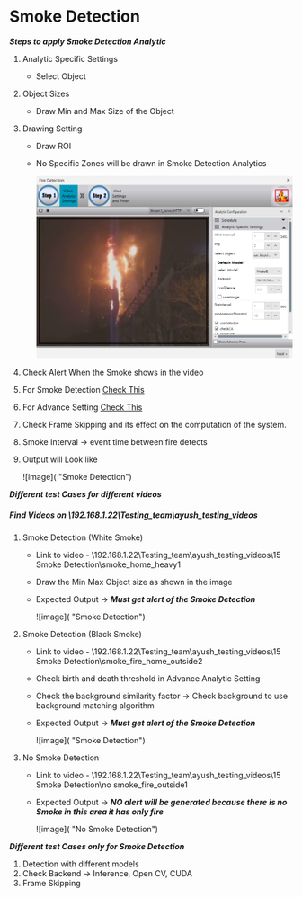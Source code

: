 # **Smoke Detection**
 
***Steps to apply Smoke Detection Analytic***

1. Analytic Specific Settings
   - Select Object
2. Object Sizes
   - Draw Min and Max Size of the Object
3. Drawing Setting
   - Draw ROI
   - No Specific Zones will be drawn in Smoke Detection Analytics

     ![image](https://github.com/ayushaggarwalI2V/Video-Analytics-Server/blob/main/07%20Fire%20Detection/images/Fire%20VMs.png "Smoke Detection")

4. Check Alert When the Smoke shows in the video
5. For Smoke Detection [Check This](https://stackoverflowteams.com/c/i2v-systems/questions/112)
6. For Advance Setting [Check This](https://stackoverflowteams.com/c/i2v-systems/questions/132)
7. Check Frame Skipping and its effect on the computation of the system.
8. Smoke Interval -> event time between fire detects
9. Output will Look like

     ![image]( "Smoke Detection")

***Different test Cases for different videos***
##### Find Videos on _\\192.168.1.22\Testing_team\ayush_testing_videos_

1. Smoke Detection (White Smoke)
   - Link to video - \\192.168.1.22\Testing_team\ayush_testing_videos\15 Smoke Detection\smoke_home_heavy1
   - Draw the Min Max Object size as shown in the image
   - Expected Output -> **_Must get alert of the Smoke Detection_**
     
     ![image]( "Smoke Detection")

2. Smoke Detection (Black Smoke)
   - Link to video - \\192.168.1.22\Testing_team\ayush_testing_videos\15 Smoke Detection\smoke_fire_home_outside2
   - Check birth and death threshold in Advance Analytic Setting
   - Check the background similarity factor -> Check background to use background matching algorithm
   - Expected Output -> **_Must get alert of the Smoke Detection_**
   
     ![image]( "Smoke Detection")
     
3. No Smoke Detection
   - Link to video - \\192.168.1.22\Testing_team\ayush_testing_videos\15 Smoke Detection\no smoke_fire_outside1
   - Expected Output -> **_NO alert will be generated because there is no Smoke in this area it has only fire_**
   
     ![image]( "No Smoke Detection")

***Different test Cases only for Smoke Detection***

1. Detection with different models
2. Check Backend -> Inference, Open CV, CUDA
3. Frame Skipping

